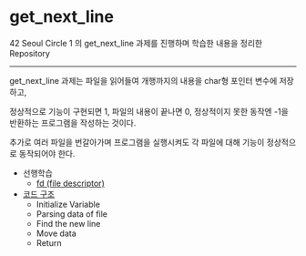 # get_next_line

42 Seoul Circle 1 의 get_next_line 과제를 진행하며 학습한 내용을 정리한 Repository

---

get_next_line 과제는 파일을 읽어들여 개행까지의 내용을 char형 포인터 변수에 저장하고,

정상적으로 기능이 구현되면 1, 파일의 내용이 끝나면 0, 정상적이지 못한 동작엔 -1을 반환하는 프로그램을 작성하는 것이다.

추가로 여러 파일을 번갈아가며 프로그램을 실행시켜도 각 파일에 대해 기능이 정상적으로 동작되어야 한다.

- 선행학습
  - [fd (file descriptor)](https://github.com/HyeonsikBae/42Seoul/blob/master/get_next_line/file_descriptor.md)
- [코드 구조](https://github.com/HyeonsikBae/42Seoul/blob/master/get_next_line/Structure.md)
  - Initialize Variable
  - Parsing data of file
  - Find the new line
  - Move data
  - Return